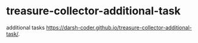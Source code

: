 # treasure-collector-additional-task
additional tasks 
https://darsh-coder.github.io/treasure-collector-additional-task/.
